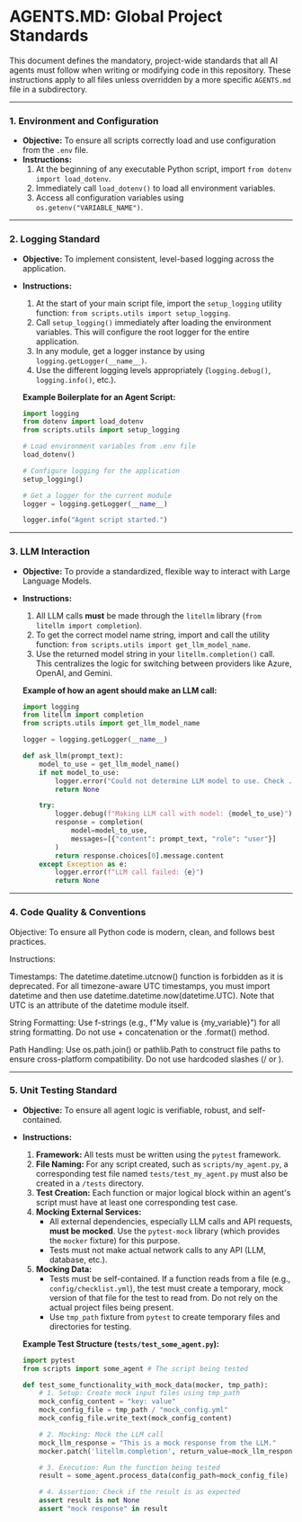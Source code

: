 # AGENTS.MD: Global Project Standards

This document defines the mandatory, project-wide standards that all AI agents must follow when writing or modifying code in this repository. These instructions apply to all files unless overridden by a more specific `AGENTS.md` file in a subdirectory.

---

### **1. Environment and Configuration**

-   **Objective:** To ensure all scripts correctly load and use configuration from the `.env` file.
-   **Instructions:**
    1.  At the beginning of any executable Python script, import `from dotenv import load_dotenv`.
    2.  Immediately call `load_dotenv()` to load all environment variables.
    3.  Access all configuration variables using `os.getenv("VARIABLE_NAME")`.

---

### **2. Logging Standard**

-   **Objective:** To implement consistent, level-based logging across the application.
-   **Instructions:**
    1.  At the start of your main script file, import the `setup_logging` utility function: `from scripts.utils import setup_logging`.
    2.  Call `setup_logging()` immediately after loading the environment variables. This will configure the root logger for the entire application.
    3.  In any module, get a logger instance by using `logging.getLogger(__name__)`.
    4.  Use the different logging levels appropriately (`logging.debug()`, `logging.info()`, etc.).

    **Example Boilerplate for an Agent Script:**
    ```python
    import logging
    from dotenv import load_dotenv
    from scripts.utils import setup_logging

    # Load environment variables from .env file
    load_dotenv()

    # Configure logging for the application
    setup_logging()

    # Get a logger for the current module
    logger = logging.getLogger(__name__)

    logger.info("Agent script started.")
    ```

---

### **3. LLM Interaction**

-   **Objective:** To provide a standardized, flexible way to interact with Large Language Models.
-   **Instructions:**
    1.  All LLM calls **must** be made through the `litellm` library (`from litellm import completion`).
    2.  To get the correct model name string, import and call the utility function: `from scripts.utils import get_llm_model_name`.
    3.  Use the returned model string in your `litellm.completion()` call. This centralizes the logic for switching between providers like Azure, OpenAI, and Gemini.

    **Example of how an agent should make an LLM call:**
    ```python
    import logging
    from litellm import completion
    from scripts.utils import get_llm_model_name

    logger = logging.getLogger(__name__)

    def ask_llm(prompt_text):
        model_to_use = get_llm_model_name()
        if not model_to_use:
            logger.error("Could not determine LLM model to use. Check .env configuration.")
            return None

        try:
            logger.debug(f"Making LLM call with model: {model_to_use}")
            response = completion(
                model=model_to_use,
                messages=[{"content": prompt_text, "role": "user"}]
            )
            return response.choices[0].message.content
        except Exception as e:
            logger.error(f"LLM call failed: {e}")
            return None
    ```

---

### **4. Code Quality & Conventions**
Objective: To ensure all Python code is modern, clean, and follows best practices.

Instructions:

Timestamps: The datetime.datetime.utcnow() function is forbidden as it is deprecated. For all timezone-aware UTC timestamps, you must import datetime and then use datetime.datetime.now(datetime.UTC). Note that UTC is an attribute of the datetime module itself.

String Formatting: Use f-strings (e.g., f"My value is {my_variable}") for all string formatting. Do not use + concatenation or the .format() method.

Path Handling: Use os.path.join() or pathlib.Path to construct file paths to ensure cross-platform compatibility. Do not use hardcoded slashes (/ or \).

---

### **5. Unit Testing Standard**

-   **Objective:** To ensure all agent logic is verifiable, robust, and self-contained.
-   **Instructions:**
    1.  **Framework:** All tests must be written using the `pytest` framework.
    2.  **File Naming:** For any script created, such as `scripts/my_agent.py`, a corresponding test file named `tests/test_my_agent.py` must also be created in a `/tests` directory.
    3.  **Test Creation:** Each function or major logical block within an agent's script must have at least one corresponding test case.
    4.  **Mocking External Services:**
        -   All external dependencies, especially LLM calls and API requests, **must be mocked**. Use the `pytest-mock` library (which provides the `mocker` fixture) for this purpose.
        -   Tests must not make actual network calls to any API (LLM, database, etc.).
    5.  **Mocking Data:**
        -   Tests must be self-contained. If a function reads from a file (e.g., `config/checklist.yml`), the test must create a temporary, mock version of that file for the test to read from. Do not rely on the actual project files being present.
        -   Use `tmp_path` fixture from `pytest` to create temporary files and directories for testing.

    **Example Test Structure (`tests/test_some_agent.py`):**
    ```python
    import pytest
    from scripts import some_agent # The script being tested

    def test_some_functionality_with_mock_data(mocker, tmp_path):
        # 1. Setup: Create mock input files using tmp_path
        mock_config_content = "key: value"
        mock_config_file = tmp_path / "mock_config.yml"
        mock_config_file.write_text(mock_config_content)

        # 2. Mocking: Mock the LLM call
        mock_llm_response = "This is a mock response from the LLM."
        mocker.patch('litellm.completion', return_value=mock_llm_response)

        # 3. Execution: Run the function being tested
        result = some_agent.process_data(config_path=mock_config_file)

        # 4. Assertion: Check if the result is as expected
        assert result is not None
        assert "mock response" in result
    ```
